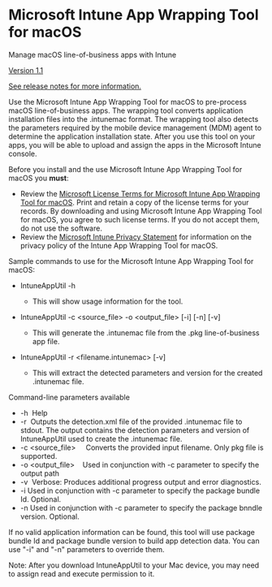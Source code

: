 # Microsoft Intune App Wrapping Tool for macOS
Manage macOS line-of-business apps with Intune

[Version 1.1](https://github.com/msintuneappsdk/intune-app-wrapping-tool-mac/releases/tag/v1.1)

[See release notes for more information.](https://github.com/msintuneappsdk/intune-app-wrapping-tool-mac/releases)

Use the Microsoft Intune App Wrapping Tool for macOS to pre-process macOS line-of-business apps. The wrapping tool converts application installation files into the .intunemac format. The wrapping tool also detects the parameters required by the mobile device management (MDM) agent to determine the application installation state. After you use this tool on your apps, you will be able to upload and assign the apps in the Microsoft Intune console. 

Before you install and the use Microsoft Intune App Wrapping Tool for macOS you **must**:
* Review the [Microsoft License Terms for Microsoft Intune App Wrapping Tool for macOS](https://github.com/msintuneappsdk/intune-app-wrapping-tool-mac/blob/master/LicenseTerms/Microsoft%20Software%20License%20Terms%20Intune%20App%20Wrapping%20Tool%20for%20macOS%20-%20English.pdf). Print and retain a copy of the license terms for your records. By downloading and using Microsoft Intune App Wrapping Tool for macOS, you agree to such license terms. If you do not accept them, do not use the software.
* Review the [Microsoft Intune Privacy Statement](https://docs.microsoft.com/legal/intune/microsoft-intune-privacy-statement) for information on the privacy policy of the Intune App Wrapping Tool for macOS.

Sample commands to use for the Microsoft Intune App Wrapping Tool for macOS:
* IntuneAppUtil -h
  * This will show usage information for the tool.

* IntuneAppUtil -c <source_file> -o <output_file> [-i] <package bundle Id> [-n] <package bundle version> [-v]
  * This will generate the .intunemac file from the .pkg line-of-business app file.

* IntuneAppUtil -r <filename.intunemac> [-v]
  * This will extract the detected parameters and version for the created .intunemac file.

Command-line parameters available
* -h  Help
* -r  Outputs the detection.xml file of the provided .intunemac file to stdout. The output contains the detection parameters and version of IntuneAppUtil used to create the .intunemac file.
* -c  <source_file>
    Converts the provided input filename. Only pkg file is supported.
* -o  <output_file>    Used in conjunction with -c parameter to specify the output path
* -v  Verbose: Produces additional progress output and error diagnostics.
* -i  <package bundle Id>
    Used in conjunction with -c parameter to specify the package bundle Id. Optional.
* -n  <package bundle version>
    Used in conjunction with -c parameter to specify the package bnndle version. Optional.

If no valid application information can be found, this tool will use package bundle Id and package bundle version to build app detection data. You can use "-i" and "-n" parameters to override them.

Note: After you download IntuneAppUtil to your Mac device, you may need to assign read and execute permission to it.
